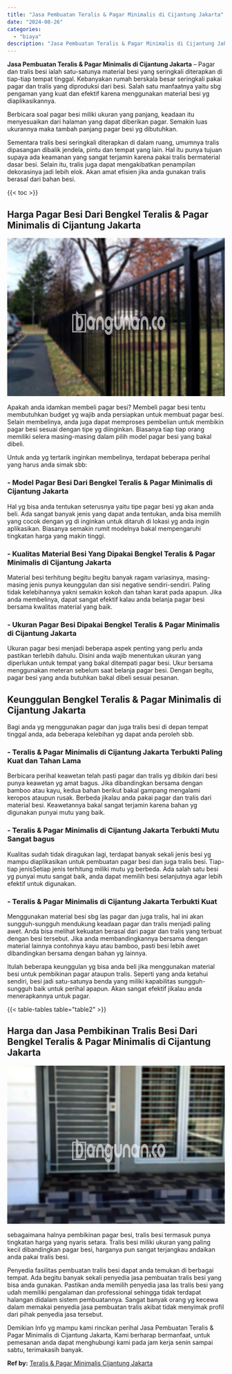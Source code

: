 ```yaml
---
title: "Jasa Pembuatan Teralis & Pagar Minimalis di Cijantung Jakarta"
date: "2024-08-26"
categories: 
  - "biaya"
description: "Jasa Pembuatan Teralis & Pagar Minimalis di Cijantung Jakarta. Demikian Info yg mampu kami rincikan perihal Jasa Pembuatan Teralis & Pagar Minimalis di Cijan..."
---
```


**Jasa Pembuatan Teralis & Pagar Minimalis di Cijantung Jakarta** – Pagar dan tralis besi ialah satu-satunya material besi yang seringkali diterapkan di tiap-tiap tempat tinggal. Kebanyakan rumah berskala besar seringkali pakai pagar dan tralis yang diproduksi dari besi. Salah satu manfaatnya yaitu sbg pengaman yang kuat dan efektif karena menggunakan material besi yg diaplikasikannya.

Berbicara soal pagar besi miliki ukuran yang panjang, keadaan itu menyesuaikan dari halaman yang dapat diberikan pagar. Semakin luas ukurannya maka tambah panjang pagar besi yg dibutuhkan.

Sementara tralis besi seringkali diterapkan di dalam ruang, umumnya tralis dipasangan dibalik jendela, pintu dan tempat yang lain. Hal itu punya tujuan supaya ada keamanan yang sangat terjamin karena pakai tralis bermaterial dasar besi. Selain itu, tralis juga dapat mengakibatkan penampilan dekorasinya jadi lebih elok. Akan amat efisien jika anda gunakan tralis berasal dari bahan besi.

{{< toc >}}

## Harga Pagar Besi Dari Bengkel Teralis & Pagar Minimalis di Cijantung Jakarta

![Jasa Pembuatan Teralis & Pagar Minimalis di Cijantung Jakarta](/images/pagar-minimalis-murah-50.png)

Apakah anda idamkan membeli pagar besi? Membeli pagar besi tentu membutuhkan budget yg wajib anda persiapkan untuk membuat pagar besi. Selain membelinya, anda juga dapat memproses pembelian untuk membikin pagar besi sesuai dengan tipe yg diinginkan. Biasanya tiap tiap orang memiliki selera masing-masing dalam pilih model pagar besi yang bakal dibeli.

Untuk anda yg tertarik inginkan membelinya, terdapat beberapa perihal yang harus anda simak sbb:
### \- Model Pagar Besi Dari Bengkel Teralis & Pagar Minimalis di Cijantung Jakarta

Hal yg bisa anda tentukan seterusnya yaitu tipe pagar besi yg akan anda beli. Ada sangat banyak jenis yang dapat anda tentukan, anda bisa memilih yang cocok dengan yg di inginkan untuk ditaruh di lokasi yg anda ingin aplikasikan. Biasanya semakin rumit modelnya bakal mempengaruhi tingkatan harga yang makin tinggi.

### \- Kualitas Material Besi Yang Dipakai Bengkel Teralis & Pagar Minimalis di Cijantung Jakarta

Material besi terhitung begitu begitu banyak ragam variasinya, masing-masing jenis punya keunggulan dan sisi negative sendiri-sendiri. Paling tidak kelebihannya yakni semakin kokoh dan tahan karat pada apapun. Jika anda membelinya, dapat sangat efektif kalau anda belanja pagar besi bersama kwalitas material yang baik.

### \- Ukuran Pagar Besi Dipakai Bengkel Teralis & Pagar Minimalis di Cijantung Jakarta

Ukuran pagar besi menjadi beberapa aspek penting yang perlu anda pastikan terlebih dahulu. Disini anda wajib menentukan ukuran yang diperlukan untuk tempat yang bakal ditempati pagar besi. Ukur bersama menggunakan meteran sebelum saat belanja pagar besi. Dengan begitu, pagar besi yang anda butuhkan bakal dibeli sesuai pesanan.

## Keunggulan Bengkel Teralis & Pagar Minimalis di Cijantung Jakarta

Bagi anda yg menggunakan pagar dan juga tralis besi di depan tempat tinggal anda, ada beberapa kelebihan yg dapat anda peroleh sbb.

### \- Teralis & Pagar Minimalis di Cijantung Jakarta Terbukti Paling Kuat dan Tahan Lama

Berbicara perihal keawetan telah pasti pagar dan tralis yg dibikin dari besi punya keawetan yg amat bagus. Jika dibandingkan bersama dengan bamboo atau kayu, kedua bahan berikut bakal gampang mengalami keropos ataupun rusak. Berbeda jikalau anda pakai pagar dan tralis dari material besi. Keawetannya bakal sangat terjamin karena bahan yg digunakan punyai mutu yang baik.

### \- Teralis & Pagar Minimalis di Cijantung Jakarta Terbukti Mutu Sangat bagus

Kualitas sudah tidak diragukan lagi, terdapat banyak sekali jenis besi yg mampu diaplikasikan untuk pembuatan pagar besi dan juga tralis besi. Tiap-tiap jenisSetiap jenis terhitung miliki mutu yg berbeda. Ada salah satu besi yg punyai mutu sangat baik, anda dapat memilih besi selanjutnya agar lebih efektif untuk digunakan.

### \- Teralis & Pagar Minimalis di Cijantung Jakarta Terbukti Kuat

Menggunakan material besi sbg las pagar dan juga tralis, hal ini akan sungguh-sungguh mendukung keadaan pagar dan tralis menjadi paling awet. Anda bisa melihat kekuatan berasal dari pagar dan tralis yang terbuat dengan besi tersebut. Jika anda membandingkannya bersama dengan material lainnya contohnya kayu atau bamboo, pasti besi lebih awet dibandingkan bersama dengan bahan yg lainnya.

Itulah beberapa keunggulan yg bisa anda beli jika menggunakan material besi untuk pembikinan pagar ataupun tralis. Seperti yang anda ketahui sendiri, besi jadi satu-satunya benda yang miliki kapabilitas sungguh-sungguh baik untuk perihal apapun. Akan sangat efektif jikalau anda menerapkannya untuk pagar.

{{< table-tables table="table2" >}}

## Harga dan Jasa Pembikinan Tralis Besi Dari Bengkel Teralis & Pagar Minimalis di Cijantung Jakarta

![Jasa Pembuatan Teralis & Pagar Minimalis di Cijantung Jakarta](/images/teralis-minimalis-murah-09.png)

sebagaimana halnya pembikinan pagar besi, tralis besi termasuk punya tingkatan harga yang nyaris setara. Tralis besi miliki ukuran yang paling kecil dibandingkan pagar besi, harganya pun sangat terjangkau andaikan anda pakai tralis besi.

Penyedia fasilitas pembuatan tralis besi dapat anda temukan di berbagai tempat. Ada begitu banyak sekali penyedia jasa pembuatan tralis besi yang bisa anda gunakan. Pastikan anda memilih penyedia jasa las tralis besi yang udah memiliki pengalaman dan professional sehingga tidak terdapat halangan didalam sistem pembuatannya. Sangat banyak orang yg kecewa dalam memakai penyedia jasa pembuatan tralis akibat tidak menyimak profil dari pihak penyedia jasa tersebut.

Demikian Info yg mampu kami rincikan perihal Jasa Pembuatan Teralis & Pagar Minimalis di Cijantung Jakarta, Kami berharap bermanfaat, untuk pemesanan anda dapat menghubungi kami pada jam kerja senin sampai sabtu, terimakasih banyak.

**Ref by:** [Teralis & Pagar Minimalis Cijantung Jakarta](https://id.wikipedia.org/wiki/Teralis)
